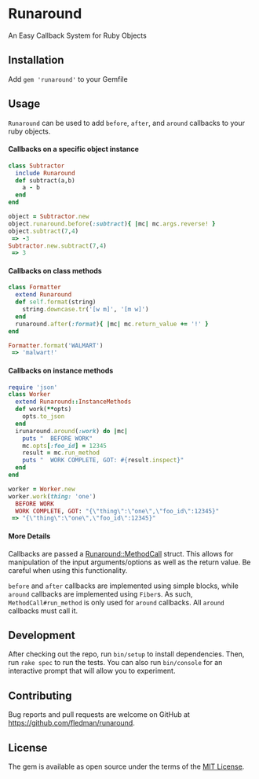 # Runaround

An Easy Callback System for Ruby Objects

## Installation

Add `gem 'runaround'` to your Gemfile

## Usage

`Runaround` can be used to add `before`, `after`, and `around` callbacks to your ruby objects.

#### Callbacks on a specific object instance
```ruby
class Subtractor
  include Runaround
  def subtract(a,b)
    a - b
  end
end

object = Subtractor.new
object.runaround.before(:subtract){ |mc| mc.args.reverse! }
object.subtract(7,4)
 => -3 
Subtractor.new.subtract(7,4)
 => 3
```

#### Callbacks on class methods
```ruby
class Formatter
  extend Runaround
  def self.format(string)
    string.downcase.tr('[w m]', '[m w]')
  end
  runaround.after(:format){ |mc| mc.return_value += '!' }
end

Formatter.format('WALMART')
 => 'malwart!' 
```

#### Callbacks on instance methods
```ruby
require 'json'
class Worker
  extend Runaround::InstanceMethods
  def work(**opts)
    opts.to_json
  end
  irunaround.around(:work) do |mc|
    puts "  BEFORE WORK"
    mc.opts[:foo_id] = 12345
    result = mc.run_method
    puts "  WORK COMPLETE, GOT: #{result.inspect}"
  end
end

worker = Worker.new
worker.work(thing: 'one')
  BEFORE WORK
  WORK COMPLETE, GOT: "{\"thing\":\"one\",\"foo_id\":12345}"
 => "{\"thing\":\"one\",\"foo_id\":12345}"
```

#### More Details
Callbacks are passed a [Runaround::MethodCall](https://github.com/fledman/runaround/blob/master/lib/runaround/method_call.rb) struct. This allows for manipulation of the input arguments/options as well as the return value. Be careful when using this functionality.

`before` and `after` callbacks are implemented using simple blocks, while `around` callbacks are implemented using `Fiber`s.
As such, `MethodCall#run_method` is only used for `around` callbacks. All `around` callbacks must call it.

## Development

After checking out the repo, run `bin/setup` to install dependencies. Then, run `rake spec` to run the tests. You can also run `bin/console` for an interactive prompt that will allow you to experiment.

## Contributing

Bug reports and pull requests are welcome on GitHub at https://github.com/fledman/runaround.

## License

The gem is available as open source under the terms of the [MIT License](http://opensource.org/licenses/MIT).
